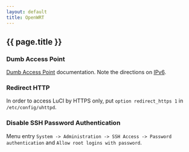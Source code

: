 ```yaml
---
layout: default
title: OpenWRT
---
```


## {{ page.title }}

### Dumb Access Point

[Dumb Access Point](https://openwrt.org/docs/guide-user/network/wifi/dumbap) documentation.
Note the directions on [IPv6](https://openwrt.org/docs/guide-user/network/wifi/dumbap#ipv6).

### Redirect HTTP

In order to access LuCI by HTTPS only, put `option redirect_https 1` in `/etc/config/uhttpd`.

### Disable SSH Password Authentication

Menu entry `System -> Administration -> SSH Access -> Password authentication`
and `Allow root logins with password`.
